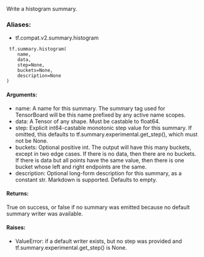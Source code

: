 Write a histogram summary.
### Aliases:
- tf.compat.v2.summary.histogram

```
 tf.summary.histogram(
    name,
    data,
    step=None,
    buckets=None,
    description=None
)
```
#### Arguments:
- name: A name for this summary. The summary tag used for TensorBoard will be this name prefixed by any active name scopes.
- data: A Tensor of any shape. Must be castable to float64.
- step: Explicit int64-castable monotonic step value for this summary. If omitted, this defaults to tf.summary.experimental.get_step(), which must not be None.
- buckets: Optional positive int. The output will have this many buckets, except in two edge cases. If there is no data, then there are no buckets. If there is data but all points have the same value, then there is one bucket whose left and right endpoints are the same.
- description: Optional long-form description for this summary, as a constant str. Markdown is supported. Defaults to empty.
#### Returns:
True on success, or false if no summary was emitted because no default summary writer was available.
#### Raises:
- ValueError: if a default writer exists, but no step was provided and tf.summary.experimental.get_step() is None.
